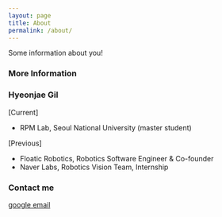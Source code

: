 ```yaml
---
layout: page
title: About
permalink: /about/
---
```


Some information about you!

### More Information

### Hyeonjae Gil
    
[Current]
      
* RPM Lab, Seoul National University (master student)

      
[Previous]

* Floatic Robotics, Robotics Software Engineer & Co-founder
* Naver Labs, Robotics Vision Team, Internship

### Contact me

[google email](mailto:now9728@gmail.com)